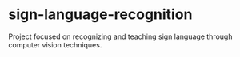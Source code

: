 # sign-language-recognition
Project focused on recognizing and teaching sign language through computer vision techniques.
